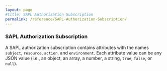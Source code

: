 ```yaml
---
layout: page
#title: SAPL Authorization Subscription
permalink: /reference/SAPL-Authorization-Subscription/
---
```


### SAPL Authorization Subscription

A SAPL authorization subscription contains attributes with the names `subject`, `resource`, `action`, and `environment`. Each attribute value can be any JSON value (i.e., an object, an array, a number, a string, `true`, `false`, or `null`).